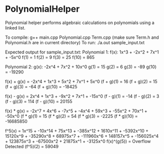 # PolynomialHelper
Polynomial helper performs algebraic calculations on polynomials using a linked list.

To compile: g++ main.cpp Polynomial.cpp Term.cpp
	(make sure Term.h and Polynomial.h are in current directory)
To run: ./a.out sample_input.txt

Expected output for sample_input.txt:
Polynomial 1: f(x): 1x^3 + -2x^2 + 7x^1 + -5x^0
f(1) = 1
f(2) = 9
f(3) = 25
f(10) = 865

Polynomial 2: g(x): -2x^4 + 7x^2 + 10x^0
g(1) = 15
g(2) = 6
g(3) = -89
g(10) = -19290

f(x) + g(x) = -2x^4 + 1x^3 + 5x^2 + 7x^1 + 5x^0
(f + g)(1) = 16
(f + g)(2) = 15
(f + g)(3) = -64
(f + g)(10) = -18425

f(x) - g(x) = 2x^4 + 1x^3 + -9x^2 + 7x^1 + -15x^0
(f - g)(1) = -14
(f - g)(2) = 3
(f - g)(3) = 114
(f - g)(10) = 20155

f(x) * g(x) = -2x^7 + 4x^6 + -7x^5 + -4x^4 + 59x^3 + -55x^2 + 70x^1 + -50x^0
(f * g)(1) = 15
(f * g)(2) = 54
(f * g)(3) = -2225
(f * g)(10) = -16685850

f^5(x) = 1x^15 + -10x^14 + 75x^13 + -385x^12 + 1610x^11 + -5392x^10 + 15120x^9 + -35290x^8 + 68975x^7 + -111960x^6 + 148157x^5 + -156025x^4 + 123875x^3 + -67500x^2 + 21875x^1 + -3125x^0
f(x)^(g(5)) = Overflow Detected
(f^5)(2) = 59049
